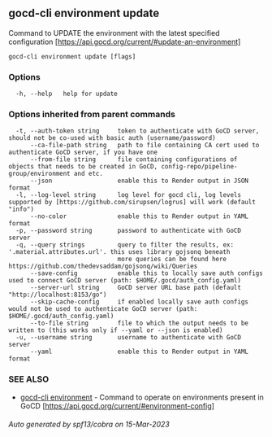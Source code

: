 ## gocd-cli environment update

Command to UPDATE the environment with the latest specified configuration [https://api.gocd.org/current/#update-an-environment]

```
gocd-cli environment update [flags]
```

### Options

```
  -h, --help   help for update
```

### Options inherited from parent commands

```
  -t, --auth-token string     token to authenticate with GoCD server, should not be co-used with basic auth (username/password)
      --ca-file-path string   path to file containing CA cert used to authenticate GoCD server, if you have one
      --from-file string      file containing configurations of objects that needs to be created in GoCD, config-repo/pipeline-group/environment and etc.
      --json                  enable this to Render output in JSON format
  -l, --log-level string      log level for gocd cli, log levels supported by [https://github.com/sirupsen/logrus] will work (default "info")
      --no-color              enable this to Render output in YAML format
  -p, --password string       password to authenticate with GoCD server
  -q, --query strings         query to filter the results, ex: '.material.attributes.url'. this uses library gojsonq beneath
                              more queries can be found here https://github.com/thedevsaddam/gojsonq/wiki/Queries
      --save-config           enable this to locally save auth configs used to connect GoCD server (path: $HOME/.gocd/auth_config.yaml)
      --server-url string     GoCD server URL base path (default "http://localhost:8153/go")
      --skip-cache-config     if enabled locally save auth configs would not be used to authenticate GoCD server (path: $HOME/.gocd/auth_config.yaml)
      --to-file string        file to which the output needs to be written to (this works only if --yaml or --json is enabled)
  -u, --username string       username to authenticate with GoCD server
      --yaml                  enable this to Render output in YAML format
```

### SEE ALSO

* [gocd-cli environment](gocd-cli_environment.md)	 - Command to operate on environments present in GoCD [https://api.gocd.org/current/#environment-config]

###### Auto generated by spf13/cobra on 15-Mar-2023
